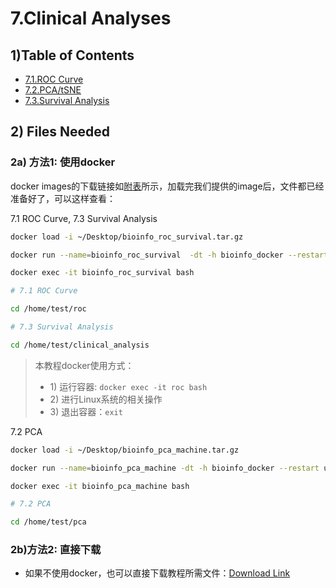 # 7.Clinical Analyses

## 1\)Table of Contents

* [7.1.ROC Curve](../../part-iv.-machine-learning/1.machine-learning-basics/roc_curve.md)
* [7.2.PCA/tSNE](../../part-iv.-machine-learning/1.machine-learning-basics/pca_tsne.md)
* [7.3.Survival Analysis](survival_analysis.md)

## 2\) Files Needed

### 2a\) 方法1: 使用docker

docker images的下载链接如[附表](../../appendix/appendix-iv.-teaching.md#teaching-docker)所示，加载完我们提供的image后，文件都已经准备好了，可以这样查看：

7.1 ROC Curve, 7.3 Survival Analysis

```bash
docker load -i ~/Desktop/bioinfo_roc_survival.tar.gz

docker run --name=bioinfo_roc_survival  -dt -h bioinfo_docker --restart unless-stopped -v ~/Downloads/data:/data gangxu/bioinfo_roc_survival:1.0

docker exec -it bioinfo_roc_survival bash

# 7.1 ROC Curve

cd /home/test/roc

# 7.3 Survival Analysis

cd /home/test/clinical_analysis
```

> 本教程docker使用方式：
>
> * 1\) 运行容器:  `docker exec -it roc bash`
> * 2\) 进行Linux系统的相关操作
> * 3\) 退出容器：`exit`

7.2 PCA

```bash
docker load -i ~/Desktop/bioinfo_pca_machine.tar.gz

docker run --name=bioinfo_pca_machine -dt -h bioinfo_docker --restart unless-stopped -v ~/Downloads/data:/data gangxu/machine_learning:2.0

docker exec -it bioinfo_pca_machine bash

# 7.2 PCA

cd /home/test/pca
```

### 2b\)方法2: 直接下载

* 如果不使用docker，也可以直接下载教程所需文件：[Download Link](https://github.com/lulab/teaching_book/blob/master/files/PART_III/7.clinical_analyses/README.md)

